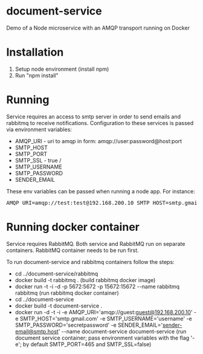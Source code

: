 # document-service
Demo of a Node microservice with an AMQP transport running on Docker

# Installation
1. Setup node environment (install npm)
2. Run "npm install"

# Running
Service requires an access to smtp server in order to send emails and rabbitmq to receive notifications. Configuration to these services is passed via environment variables:
- AMQP_URI - uri to amqp in form: amqp://user:password@host:port
- SMTP_HOST
- SMTP_PORT
- SMTP_SSL - true / 
- SMTP_USERNAME
- SMTP_PASSWORD
- SENDER_EMAIL

These env variables can be passed when running a node app. For instance:

<pre>AMQP_URI=amqp://test:test@192.168.200.10 SMTP_HOST=smtp.gmail.com SMTP_PORT=465 SMTP_USERNAME=secretpassword SMTP_PASSWORD=secretpassword SMTP_SSL=true SENDER_EMAIL=sender-email@smpt.host node app.js</pre>

# Running docker container
Service requires RabbitMQ. Both service and RabbitMQ run on separate containers. RabbitMQ container needs to be run first.

To run document-service and rabbitmq containers follow the steps: <br />
-  cd ../document-service/rabbitmq
-  docker build -t rabbitmq . (build rabbitmq docker image)
-  docker run -t -i -d -p 5672:5672 -p 15672:15672 --name rabbitmq rabbitmq  (run rabbitmq docker container)
-  cd ../document-service 
-  docker build -t document-service .
-  docker run -d -t -i -e AMQP_URI='amqp://guest:guest@192.168.200.10' -e SMTP_HOST='smtp.gmail.com' -e SMTP_USERNAME='username' -e SMTP_PASSWORD='secretpassword' -e SENDER_EMAIL='sender-email@smtp.host' --name document-service document-service (run document service container; pass environment variables with the flag '-e'; by default SMTP_PORT=465 and SMTP_SSL=false)
